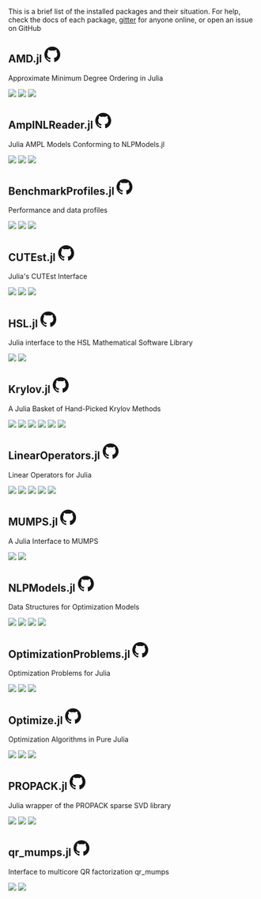 This is a brief list of the installed packages and their situation.
For help, check the docs of each package,
  [gitter](https://gitter.im/JuliaSmoothOptimizers/JuliaSmoothOptimizers) for
  anyone online, or open an issue on GitHub
## AMD.jl [![](assets/github.png)](https://github.com/JuliaSmoothOptimizers/AMD.jl)

Approximate Minimum Degree Ordering in Julia

[![](https://img.shields.io/travis/JuliaSmoothOptimizers/AMD.jl/master.svg?style=flat&label=Travis_master)](https://travis-ci.org/JuliaSmoothOptimizers/AMD.jl) 
[![](https://img.shields.io/coveralls/JuliaSmoothOptimizers/AMD.jl/master.svg?style=flat&label=Coveralls_master)](https://coveralls.io/github/JuliaSmoothOptimizers/AMD.jl?branch=master) 
[![](https://img.shields.io/appveyor/ci/dpo/amd-jl/master.svg?style=flat&label=Appveyor_master)](https://ci.appveyor.com/project/dpo/amd-jl/branch/master) 

## AmplNLReader.jl [![](assets/github.png)](https://github.com/JuliaSmoothOptimizers/AmplNLReader.jl)

Julia AMPL Models Conforming to NLPModels.jl

[![](https://img.shields.io/travis/JuliaSmoothOptimizers/AmplNLReader.jl/master.svg?style=flat&label=Travis_master)](https://travis-ci.org/JuliaSmoothOptimizers/AmplNLReader.jl) 
[![](https://img.shields.io/coveralls/JuliaSmoothOptimizers/AmplNLReader.jl/master.svg?style=flat&label=Coveralls_master)](https://coveralls.io/github/JuliaSmoothOptimizers/AmplNLReader.jl?branch=master) 
[![](https://img.shields.io/appveyor/ci/dpo/amplnlreader-jl/master.svg?style=flat&label=Appveyor_master)](https://ci.appveyor.com/project/dpo/amplnlreader-jl/branch/master) 

## BenchmarkProfiles.jl [![](assets/github.png)](https://github.com/JuliaSmoothOptimizers/BenchmarkProfiles.jl)

Performance and data profiles

[![](https://img.shields.io/travis/JuliaSmoothOptimizers/BenchmarkProfiles.jl/master.svg?style=flat&label=Travis_master)](https://travis-ci.org/JuliaSmoothOptimizers/BenchmarkProfiles.jl) 
[![](https://img.shields.io/coveralls/JuliaSmoothOptimizers/BenchmarkProfiles.jl/master.svg?style=flat&label=Coveralls_master)](https://coveralls.io/github/JuliaSmoothOptimizers/BenchmarkProfiles.jl?branch=master) 
[![](https://img.shields.io/appveyor/ci/dpo/benchmarkprofiles-jl/master.svg?style=flat&label=Appveyor_master)](https://ci.appveyor.com/project/dpo/benchmarkprofiles-jl/branch/master) 

## CUTEst.jl [![](assets/github.png)](https://github.com/JuliaSmoothOptimizers/CUTEst.jl)

Julia's CUTEst Interface

[![](https://img.shields.io/travis/JuliaSmoothOptimizers/CUTEst.jl/master.svg?style=flat&label=Travis_master)](https://travis-ci.org/JuliaSmoothOptimizers/CUTEst.jl) 
[![](https://img.shields.io/coveralls/JuliaSmoothOptimizers/CUTEst.jl/master.svg?style=flat&label=Coveralls_master)](https://coveralls.io/github/JuliaSmoothOptimizers/CUTEst.jl?branch=master) 
[![](https://img.shields.io/badge/docs-latest-3f51b5.svg?style=flat&label=docs)](https://JuliaSmoothOptimizers.github.io/CUTEst.jl/latest)

## HSL.jl [![](assets/github.png)](https://github.com/JuliaSmoothOptimizers/HSL.jl)

Julia interface to the HSL Mathematical Software Library

[![](https://img.shields.io/travis/JuliaSmoothOptimizers/HSL.jl/master.svg?style=flat&label=Travis_master)](https://travis-ci.org/JuliaSmoothOptimizers/HSL.jl) 
[![](https://img.shields.io/coveralls/JuliaSmoothOptimizers/HSL.jl/master.svg?style=flat&label=Coveralls_master)](https://coveralls.io/github/JuliaSmoothOptimizers/HSL.jl?branch=master) 

## Krylov.jl [![](assets/github.png)](https://github.com/JuliaSmoothOptimizers/Krylov.jl)

A Julia Basket of Hand-Picked Krylov Methods

[![](https://img.shields.io/travis/JuliaSmoothOptimizers/Krylov.jl/develop.svg?style=flat&label=Travis_develop)](https://travis-ci.org/JuliaSmoothOptimizers/Krylov.jl) [![](https://img.shields.io/travis/JuliaSmoothOptimizers/Krylov.jl/master.svg?style=flat&label=Travis_master)](https://travis-ci.org/JuliaSmoothOptimizers/Krylov.jl) 
[![](https://img.shields.io/coveralls/JuliaSmoothOptimizers/Krylov.jl/develop.svg?style=flat&label=Coveralls_develop)](https://coveralls.io/github/JuliaSmoothOptimizers/Krylov.jl?branch=develop) [![](https://img.shields.io/coveralls/JuliaSmoothOptimizers/Krylov.jl/master.svg?style=flat&label=Coveralls_master)](https://coveralls.io/github/JuliaSmoothOptimizers/Krylov.jl?branch=master) 
[![](https://img.shields.io/appveyor/ci/dpo/krylov-jl/develop.svg?style=flat&label=Appveyor_develop)](https://ci.appveyor.com/project/dpo/krylov-jl/branch/develop) [![](https://img.shields.io/appveyor/ci/dpo/krylov-jl/master.svg?style=flat&label=Appveyor_master)](https://ci.appveyor.com/project/dpo/krylov-jl/branch/master) 

## LinearOperators.jl [![](assets/github.png)](https://github.com/JuliaSmoothOptimizers/LinearOperators.jl)

Linear Operators for Julia

[![](https://img.shields.io/travis/JuliaSmoothOptimizers/LinearOperators.jl/develop.svg?style=flat&label=Travis_develop)](https://travis-ci.org/JuliaSmoothOptimizers/LinearOperators.jl) [![](https://img.shields.io/travis/JuliaSmoothOptimizers/LinearOperators.jl/master.svg?style=flat&label=Travis_master)](https://travis-ci.org/JuliaSmoothOptimizers/LinearOperators.jl) 
[![](https://img.shields.io/coveralls/JuliaSmoothOptimizers/LinearOperators.jl/develop.svg?style=flat&label=Coveralls_develop)](https://coveralls.io/github/JuliaSmoothOptimizers/LinearOperators.jl?branch=develop) [![](https://img.shields.io/coveralls/JuliaSmoothOptimizers/LinearOperators.jl/master.svg?style=flat&label=Coveralls_master)](https://coveralls.io/github/JuliaSmoothOptimizers/LinearOperators.jl?branch=master) 
[![](https://img.shields.io/badge/docs-latest-3f51b5.svg?style=flat&label=docs)](https://JuliaSmoothOptimizers.github.io/LinearOperators.jl/latest)

## MUMPS.jl [![](assets/github.png)](https://github.com/JuliaSmoothOptimizers/MUMPS.jl)

A Julia Interface to MUMPS

[![](https://img.shields.io/travis/JuliaSmoothOptimizers/MUMPS.jl/master.svg?style=flat&label=Travis_master)](https://travis-ci.org/JuliaSmoothOptimizers/MUMPS.jl) 
[![](https://img.shields.io/coveralls/JuliaSmoothOptimizers/MUMPS.jl/master.svg?style=flat&label=Coveralls_master)](https://coveralls.io/github/JuliaSmoothOptimizers/MUMPS.jl?branch=master) 

## NLPModels.jl [![](assets/github.png)](https://github.com/JuliaSmoothOptimizers/NLPModels.jl)

Data Structures for Optimization Models

[![](https://img.shields.io/travis/JuliaSmoothOptimizers/NLPModels.jl/master.svg?style=flat&label=Travis_master)](https://travis-ci.org/JuliaSmoothOptimizers/NLPModels.jl) 
[![](https://img.shields.io/coveralls/JuliaSmoothOptimizers/NLPModels.jl/master.svg?style=flat&label=Coveralls_master)](https://coveralls.io/github/JuliaSmoothOptimizers/NLPModels.jl?branch=master) 
[![](https://img.shields.io/appveyor/ci/dpo/nlpmodels-jl/master.svg?style=flat&label=Appveyor_master)](https://ci.appveyor.com/project/dpo/nlpmodels-jl/branch/master) 
[![](https://img.shields.io/badge/docs-latest-3f51b5.svg?style=flat&label=docs)](https://JuliaSmoothOptimizers.github.io/NLPModels.jl/latest)

## OptimizationProblems.jl [![](assets/github.png)](https://github.com/JuliaSmoothOptimizers/OptimizationProblems.jl)

Optimization Problems for Julia

[![](https://img.shields.io/travis/JuliaSmoothOptimizers/OptimizationProblems.jl/master.svg?style=flat&label=Travis_master)](https://travis-ci.org/JuliaSmoothOptimizers/OptimizationProblems.jl) 
[![](https://img.shields.io/coveralls/JuliaSmoothOptimizers/OptimizationProblems.jl/master.svg?style=flat&label=Coveralls_master)](https://coveralls.io/github/JuliaSmoothOptimizers/OptimizationProblems.jl?branch=master) 
[![](https://img.shields.io/appveyor/ci/dpo/optimizationproblems-jl/master.svg?style=flat&label=Appveyor_master)](https://ci.appveyor.com/project/dpo/optimizationproblems-jl/branch/master) 

## Optimize.jl [![](assets/github.png)](https://github.com/JuliaSmoothOptimizers/Optimize.jl)

Optimization Algorithms in Pure Julia

[![](https://img.shields.io/travis/JuliaSmoothOptimizers/Optimize.jl/master.svg?style=flat&label=Travis_master)](https://travis-ci.org/JuliaSmoothOptimizers/Optimize.jl) 
[![](https://img.shields.io/coveralls/JuliaSmoothOptimizers/Optimize.jl/master.svg?style=flat&label=Coveralls_master)](https://coveralls.io/github/JuliaSmoothOptimizers/Optimize.jl?branch=master) 
[![](https://img.shields.io/appveyor/ci/dpo/optimize-jl/master.svg?style=flat&label=Appveyor_master)](https://ci.appveyor.com/project/dpo/optimize-jl/branch/master) 

## PROPACK.jl [![](assets/github.png)](https://github.com/JuliaSmoothOptimizers/PROPACK.jl)

Julia wrapper of the PROPACK sparse SVD library

[![](https://img.shields.io/travis/JuliaSmoothOptimizers/PROPACK.jl/master.svg?style=flat&label=Travis_master)](https://travis-ci.org/JuliaSmoothOptimizers/PROPACK.jl) 
[![](https://img.shields.io/coveralls/JuliaSmoothOptimizers/PROPACK.jl/master.svg?style=flat&label=Coveralls_master)](https://coveralls.io/github/JuliaSmoothOptimizers/PROPACK.jl?branch=master) 
[![](https://img.shields.io/appveyor/ci/dpo/propack-jl/master.svg?style=flat&label=Appveyor_master)](https://ci.appveyor.com/project/dpo/propack-jl/branch/master) 

## qr_mumps.jl [![](assets/github.png)](https://github.com/JuliaSmoothOptimizers/qr_mumps.jl)

Interface to multicore QR factorization qr_mumps

[![](https://img.shields.io/travis/JuliaSmoothOptimizers/qr_mumps.jl/master.svg?style=flat&label=Travis_master)](https://travis-ci.org/JuliaSmoothOptimizers/qr_mumps.jl) 
[![](https://img.shields.io/coveralls/JuliaSmoothOptimizers/qr_mumps.jl/master.svg?style=flat&label=Coveralls_master)](https://coveralls.io/github/JuliaSmoothOptimizers/qr_mumps.jl?branch=master) 

